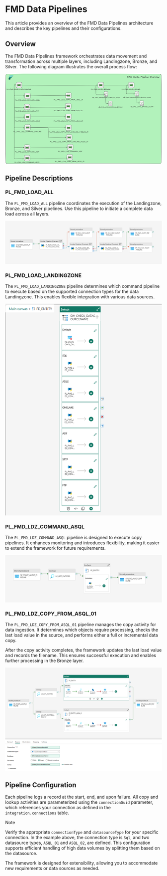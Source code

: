 # FMD Data Pipelines

This article provides an overview of the FMD Data Pipelines architecture and describes the key pipelines and their configurations.

## Overview

The FMD Data Pipelines framework orchestrates data movement and transformation across multiple layers, including Landingzone, Bronze, and Silver. The following diagram illustrates the overall process flow:

![FMD Process Overview](/Images/FMD_PROCESS_OVERVIEW.png)

## Pipeline Descriptions

### PL_FMD_LOAD_ALL

The `PL_FMD_LOAD_ALL` pipeline coordinates the execution of the Landingzone, Bronze, and Silver pipelines. Use this pipeline to initiate a complete data load across all layers.

![PL_FMD_LOAD_ALL](/Images/PL_FMD_LOAD_ALL.png)

### PL_FMD_LOAD_LANDINGZONE

The `PL_FMD_LOAD_LANDINGZONE` pipeline determines which command pipeline to execute based on the supported connection types for the data Landingzone. This enables flexible integration with various data sources.

![PL_FMD_LOAD_LANDINGZONE](/Images/PL_FMD_LOAD_LANDINGZONE.png)

### PL_FMD_LDZ_COMMAND_ASQL

The `PL_FMD_LDZ_COMMAND_ASQL` pipeline is designed to execute copy pipelines. It enhances monitoring and introduces flexibility, making it easier to extend the framework for future requirements.

![PL_FMD_LDZ_COMMAND_ASQL](/Images/PL_FMD_LDZ_COMMAND_ASQL.png)

### PL_FMD_LDZ_COPY_FROM_ASQL_01

The `PL_FMD_LDZ_COPY_FROM_ASQL_01` pipeline manages the copy activity for data ingestion. It determines which objects require processing, checks the last load value in the source, and performs either a full or incremental data copy.

After the copy activity completes, the framework updates the last load value and records the filename. This ensures successful execution and enables further processing in the Bronze layer.

![Pipeline Overview PL_FMD_LDZ_COPY_FROM_ASQL_01](/Images/PL_FMD_LDZ_COPY_FROM_ASQL_01.png)

## Pipeline Configuration

Each pipeline logs a record at the start, end, and upon failure. All copy and lookup activities are parameterized using the `connectionGuid` parameter, which references your connection as defined in the `integration.connections` table.

> [!NOTE]
> Verify the appropriate `connectionType` and `datasourceType` for your specific connection. In the example above, the connection type is `Sql`, and two datasource types, `ASQL_01` and `ASQL_02`, are defined. This configuration supports efficient handling of high data volumes by splitting them based on the datasource.

The framework is designed for extensibility, allowing you to accommodate new requirements or data sources as needed.

